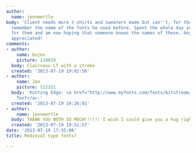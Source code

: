 ```yaml
---
author:
  name: jennmertle
body: 'Client needs more t-shirts and sweaters made but can''t, for the life of him,
  remember the name of the fonts he used before. Spent the whole day yesterday searching
  for them and am now hoping that someone knows the names of these. Any help is greatly
  appreciated! '
comments:
- author:
    name: bojev
    picture: 110659
  body: Clairvaux LT with a stroke
  created: '2013-07-19 19:02:56'
- author:
    name: Jan
    picture: 112311
  body: 'Kutting Edge: <a href="http://www.myfonts.com/fonts/bitstream/american-text/">American
    Text</a>.'
  created: '2013-07-19 19:26:01'
- author:
    name: jennmertle
  body: THANK YOU BOTH SO MUCH!!!!!! I wish I could give you a hug right about now!!!!
  created: '2013-07-19 19:51:57'
date: '2013-07-19 17:35:06'
title: Medieval type fonts?

---
```

